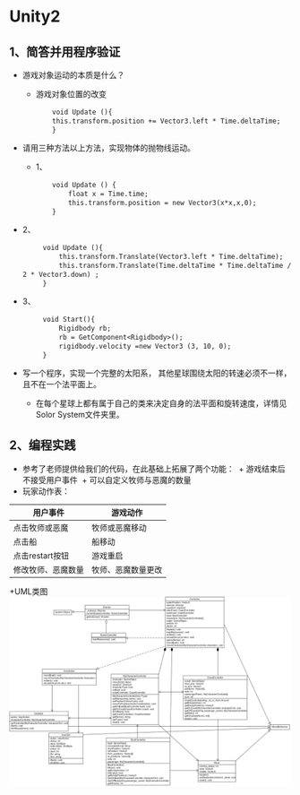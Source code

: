 # Unity2
## 1、简答并用程序验证
+ 游戏对象运动的本质是什么？

  + 游戏对象位置的改变

            void Update (){
            this.transform.position += Vector3.left * Time.deltaTime;
            }

+ 请用三种方法以上方法，实现物体的抛物线运动。

  + 1、
  
            void Update () {
                float x = Time.time;
                this.transform.position = new Vector3(x*x,x,0);
	        }
 + 2、

            void Update (){
                this.transform.Translate(Vector3.left * Time.deltaTime);
                this.transform.Translate(Time.deltaTime * Time.deltaTime / 2 * Vector3.down) ;
            }
        
 + 3、
  
            void Start(){
                Rigidbody rb;
                rb = GetComponent<Rigidbody>();
                rigidbody.velocity =new Vector3 (3, 10, 0);
            }


+ 写一个程序，实现一个完整的太阳系， 其他星球围绕太阳的转速必须不一样，且不在一个法平面上。

    + 在每个星球上都有属于自己的类来决定自身的法平面和旋转速度，详情见Solor System文件夹里。

## 2、编程实践
+ 参考了老师提供给我们的代码，在此基础上拓展了两个功能：
  + 游戏结束后不接受用户事件
  + 可以自定义牧师与恶魔的数量
  
+ 玩家动作表：

|用户事件|游戏动作|
|---|---|
|点击牧师或恶魔|牧师或恶魔移动|
|点击船|船移动|
|点击restart按钮|游戏重启|
|修改牧师、恶魔数量|牧师、恶魔数量更改|

+UML类图
![uml](https://github.com/SO4P/Unity2/blob/master/Assets/Materials/2.1.png)
